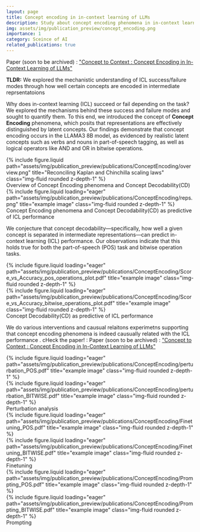 ```yaml
---
layout: page
title: Concept encoding in in-context learning of LLMs
description: Study about concept encoding phenomena in in-context learning of LLMs and how to interpret ICL sucess and failure modes.
img: assets/img/publication_preview/concept_encoding.png
importance: 1
category: Sceince of AI
related_publications: true
---
```


Paper (soon to be archived) : <a href="https://drive.google.com/file/d/14e3DBsKpuRdav9lA_Wkfg8FI1mi5iMZn/view?usp=sharing">"Concept to Context : Concept Encoding in In-Context Learning of LLMs"</a>

**TLDR:** We explored the mechanistic understanding of ICL success/failure modes through how well certain concepts are encoded in intermediate reprsentatoions


Why does in-context learning (ICL) succeed or fail depending on the task? We explored the mechanisms behind these success and failure modes and sought to quantify them. To this end, we introduced the concept of **Concept Encoding** phenomena, which posits that representations are effectively distinguished by latent concepts. Our findings demonstrate that concept encoding occurs in the LLAMA3 8B model, as evidenced by realistic latent concepts such as verbs and nouns in part-of-speech tagging, as well as logical operators like AND and OR in bitwise operations.

<div class="row justify-content-sm-center">
    <div class="col-sm-8 mt-3 mt-md-0">
        {% include figure.liquid path="assets/img/publication_preview/publications/ConceptEncoding/overview.png" title="Reconciling Kaplan and Chinchilla scaling laws" class="img-fluid rounded z-depth-1" %}
    </div>
</div>
<div class="caption">
    Overview of Concept Encoding phenomena and Concept Decodability(CD)
</div>

<div class="row">
    <div class="col-sm-6 mt-6 mt-md-0">
        {% include figure.liquid loading="eager" path="assets/img/publication_preview/publications/ConceptEncoding/reps.png" title="example image" class="img-fluid rounded z-depth-1" %}
    </div>
</div>
<div class="caption">
    Concept Encoding phenomena and Concept Decodability(CD) as predictive of ICL performance
</div>


We conjecture that concept decodability—specifically, how well a given concept is separated in intermediate representations—can predict in-context learning (ICL) performance. Our observations indicate that this holds true for both the part-of-speech (POS) task and bitwise operation tasks.

<div class="row">
    <div class="col-sm-6 mt-6 mt-md-0">
        {% include figure.liquid loading="eager" path="assets/img/publication_preview/publications/ConceptEncoding/Score_vs_Accuracy_pos_operations_plot.pdf" title="example image" class="img-fluid rounded z-depth-1" %}
    </div>
    <div class="col-sm-6 mt-6 mt-md-0">
        {% include figure.liquid loading="eager" path="assets/img/publication_preview/publications/ConceptEncoding/Score_vs_Accuracy_bitwise_operations_plot.pdf" title="example image" class="img-fluid rounded z-depth-1" %}
    </div>
</div>
<div class="caption">
    Concept Decodability(CD) as predictive of ICL performance
</div>



We do various interventions and causual relaitons experimetns supporting that concept encoding phenomena is indeed causually related with the ICL performance . cHeck the paper! : Paper (soon to be archived) : <a href="https://drive.google.com/file/d/14e3DBsKpuRdav9lA_Wkfg8FI1mi5iMZn/view?usp=sharing">"Concept to Context : Concept Encoding in In-Context Learning of LLMs"</a>


<div class="row">
    <div class="col-sm-4 mt-2 mt-md-0">
        {% include figure.liquid loading="eager" path="assets/img/publication_preview/publications/ConceptEncoding/perturbation_POS.pdf" title="example image" class="img-fluid rounded z-depth-1" %}
    </div>
    <div class="col-sm-4 mt-2 mt-md-0">
        {% include figure.liquid loading="eager" path="assets/img/publication_preview/publications/ConceptEncoding/perturbation_BITWISE.pdf" title="example image" class="img-fluid rounded z-depth-1" %}
    </div>
</div>
<div class="caption">
    Perturbation analysis 
</div>

<div class="row">
    <div class="col-sm-4 mt-3 mt-md-0">
        {% include figure.liquid loading="eager" path="assets/img/publication_preview/publications/ConceptEncoding/Finetuning_POS.pdf" title="example image" class="img-fluid rounded z-depth-1" %}
    </div>
    <div class="col-sm-4 mt-3 mt-md-0">
        {% include figure.liquid loading="eager" path="assets/img/publication_preview/publications/ConceptEncoding/Finetuning_BITWISE.pdf" title="example image" class="img-fluid rounded z-depth-1" %}
    </div>
</div>
<div class="caption">
    Finetuning
</div>


<div class="row">
    <div class="col-sm-4 mt-3 mt-md-0">
        {% include figure.liquid loading="eager" path="assets/img/publication_preview/publications/ConceptEncoding/Prompting_POS.pdf" title="example image" class="img-fluid rounded z-depth-1" %}
    </div>
    <div class="col-sm-4 mt-3 mt-md-0">
        {% include figure.liquid loading="eager" path="assets/img/publication_preview/publications/ConceptEncoding/Prompting_BITWISE.pdf" title="example image" class="img-fluid rounded z-depth-1" %}
    </div>
</div>
<div class="caption">
     Prompting
</div>
